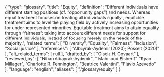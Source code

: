 {
    "type": "glossary",
    "title": "Equity",
    "definition": "Different individuals have different starting positions (cf. “opportunity gaps”) and needs. Whereas equal treatment focuses on treating all individuals equally , equitable treatment aims to level the playing field by actively increasing opportunities for under-represented minorities. Equitable treatment aims to attain equality through “fairness”: taking into account different needs for support for different individuals, instead of focusing merely on the needs of the majority.",
    "related_terms": [
        "D iversity",
        "Equality",
        "Fairness",
        "Inclusion",
        "Social justice"
    ],
    "references": [
        "Albayrak-Aydemir (2020); Posselt (2020)"
    ],
    "alt_related_terms": [
        null
    ],
    "drafted_by": [
        "Gisela H. Govaart"
    ],
    "reviewed_by": [
        "Nihan Albayrak-Aydemir",
        " Mahmoud Elsherif",
        "Ryan Millager",
        "Charlotte R. Pennington",
        "Beatrice Valentini",
        "Flávio Azevedo"
    ],
    "language": "english",
    "aliases": [
        "/glossary/equity"
    ]
}
